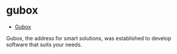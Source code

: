 # gubox

* [Gubox](file:///C:/Users/user/OneDrive/Masa%C3%BCst%C3%BC/Kodlab1/gubox.html)

Gubox, the address for smart solutions, was established to develop software that suits your needs.
